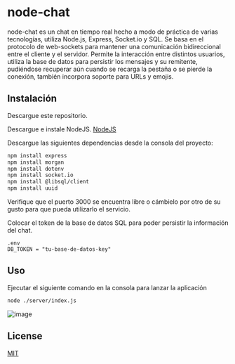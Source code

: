 # node-chat

node-chat es un chat en tiempo real hecho a modo de práctica de varias tecnologías, utiliza Node.js, Express, Socket.io y SQL. Se basa en el protocolo de web-sockets para mantener una comunicación bidireccional entre el cliente y el servidor. Permite la interacción entre distintos usuarios, utiliza la base de datos para persistir los mensajes y su remitente, pudiéndose recuperar aún cuando se recarga la pestaña o se pierde la conexión, también incorpora soporte para URLs y emojis. 

## Instalación

Descargue este repositorio.

Descargue e instale NodeJS.
[NodeJS](https://nodejs.org/download/release/v18.19.0/)

Descargue las siguientes dependencias desde la consola del proyecto:

```bash
npm install express
npm install morgan
npm install dotenv
npm install socket.io
npm install @libsql/client
npm install uuid

```

Verifique que el puerto 3000 se encuentra libre o cámbielo por otro de su gusto para que pueda utilizarlo el servicio.

Colocar el token de la base de datos SQL para poder persistir la información del chat.

```
.env
DB_TOKEN = "tu-base-de-datos-key"
```

## Uso
Ejecutar el siguiente comando en la consola para lanzar la aplicación
```bash
node ./server/index.js
```
![image](https://github.com/JS-Wagner/node-chat/assets/81495334/82074389-02c1-490f-8f19-839aeaf3f9c2)


## License
[MIT](https://choosealicense.com/licenses/mit/)
